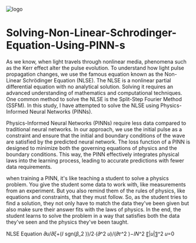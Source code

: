 ![logo](https://github.com/Gocoderunav/Understanding-Non-linear-Dynamics-in-Fiber-optics-Through-Physics-Informed-Neural-Network-PINN-/assets/120463239/829c60d6-0749-4eea-92e4-8429b7482275)

# Solving-Non-Linear-Schrodinger-Equation-Using-PINN-s

As we know, when light travels through nonlinear media, phenomena such as the Kerr effect alter the pulse evolution. To understand how light pulse propagation changes, we use the famous equation known as the Non-Linear Schrödinger Equation (NLSE). The NLSE is a nonlinear partial differential equation with no analytical solution. Solving it requires an advanced understanding of mathematics and computational techniques. One common method to solve the NLSE is the Split-Step Fourier Method (SSFM). In this study, I have attempted to solve the NLSE using Physics-Informed Neural Networks (PINNs).

Physics-Informed Neural Networks (PINNs) require less data compared to traditional neural networks. In our approach, we use the initial pulse as a constraint and ensure that the initial and boundary conditions of the wave are satisfied by the predicted neural network. The loss function of a PINN is designed to minimize both the governing equations of physics and the boundary conditions. This way, the PINN effectively integrates physical laws into the learning process, leading to accurate predictions with fewer data requirements.

when training a PINN, it's like teaching a student to solve a physics problem. You give the student some data to work with, like measurements from an experiment. But you also remind them of the rules of physics, like equations and constraints, that they must follow. So, as the student tries to find a solution, they not only have to match the data they've been given but also make sure their answer fits with the laws of physics. In the end, the student learns to solve the problem in a way that satisfies both the data they've seen and the physics they've been taught.

NLSE Equation 
𝜕𝑢/𝜕𝜉+(ⅈ sgn⁡(𝛽_2 ))/2⋅(𝜕^2 𝑢)/(𝜕𝜏^2 )−ⅈ𝑁^2 〖|𝑢|〗^2 𝑢=0














